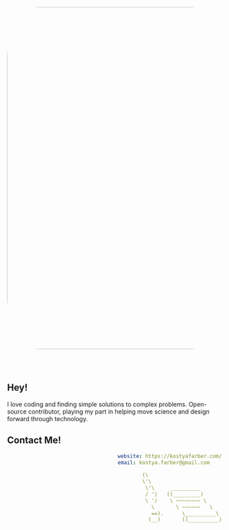 <p align='center'>
    <img width='800' height='' src='images/airport.gif' style='border-radius: 15%'>
</p>
<br>
<br>

## Hey!
I love coding and finding simple solutions to complex problems. Open-source contributor, playing my part in helping move science and design forward through technology.

## Contact Me!
   
```yml
                                    website: https://kostyafarber.com/
                                    email: kostya.farber@gmail.com 
    
                                            (\                          
                                            \'\                         
                                             \'\     __________      
                                             / '|   ()_________)        
                                             \ '/    \ ~~~~~~~~ \
                                               \       \ ~~~~~~   \
                                               ==).      \__________\
                                              (__)       ()__________)                                        
                                                        
```
